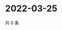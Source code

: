 # 2022-03-25

共 0 条

<!-- BEGIN WEIBO -->
<!-- 最后更新时间 Fri Mar 25 2022 10:18:23 GMT+0800 (China Standard Time) -->

<!-- END WEIBO -->
